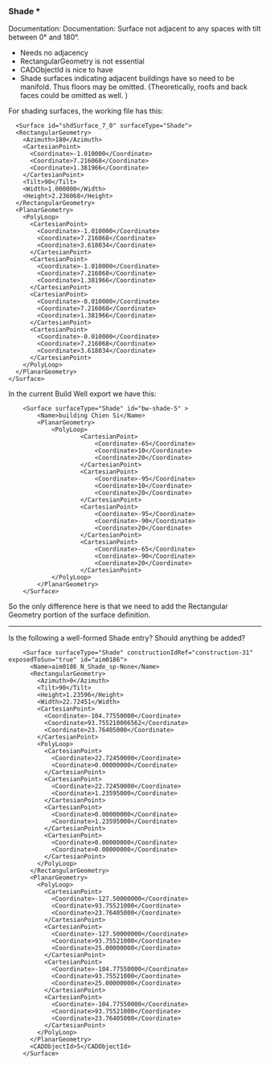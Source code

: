 

### Shade *

Documentation: Documentation: Surface not adjacent to any spaces with tilt between 0° and 180°.

* Needs no adjacency
* RectangularGeometry is not essential
* CADObjectId is nice to have
* Shade surfaces indicating adjacent buildings have so need to be manifold. Thus floors may be omitted. {Theoretically, roofs and back faces could be omitted as well. )


For shading surfaces, the working file has this:

      <Surface id="shdSurface_7_0" surfaceType="Shade">
      <RectangularGeometry>
        <Azimuth>180</Azimuth>
        <CartesianPoint>
          <Coordinate>-1.010000</Coordinate>
          <Coordinate>7.216068</Coordinate>
          <Coordinate>1.381966</Coordinate>
        </CartesianPoint>
        <Tilt>90</Tilt>
        <Width>1.000000</Width>
        <Height>2.236068</Height>
      </RectangularGeometry>
      <PlanarGeometry>
        <PolyLoop>
          <CartesianPoint>
            <Coordinate>-1.010000</Coordinate>
            <Coordinate>7.216068</Coordinate>
            <Coordinate>3.618034</Coordinate>
          </CartesianPoint>
          <CartesianPoint>
            <Coordinate>-1.010000</Coordinate>
            <Coordinate>7.216068</Coordinate>
            <Coordinate>1.381966</Coordinate>
          </CartesianPoint>
          <CartesianPoint>
            <Coordinate>-0.010000</Coordinate>
            <Coordinate>7.216068</Coordinate>
            <Coordinate>1.381966</Coordinate>
          </CartesianPoint>
          <CartesianPoint>
            <Coordinate>-0.010000</Coordinate>
            <Coordinate>7.216068</Coordinate>
            <Coordinate>3.618034</Coordinate>
          </CartesianPoint>
        </PolyLoop>
      </PlanarGeometry>
    </Surface>

In the current Build Well export we have this:

		<Surface surfaceType="Shade" id="bw-shade-5" >
			<Name>building Chien Si</Name>
			<PlanarGeometry>
				<PolyLoop>
						<CartesianPoint>
							<Coordinate>-65</Coordinate>
							<Coordinate>10</Coordinate>
							<Coordinate>20</Coordinate>
						</CartesianPoint>
						<CartesianPoint>
							<Coordinate>-95</Coordinate>
							<Coordinate>10</Coordinate>
							<Coordinate>20</Coordinate>
						</CartesianPoint>
						<CartesianPoint>
							<Coordinate>-95</Coordinate>
							<Coordinate>-90</Coordinate>
							<Coordinate>20</Coordinate>
						</CartesianPoint>
						<CartesianPoint>
							<Coordinate>-65</Coordinate>
							<Coordinate>-90</Coordinate>
							<Coordinate>20</Coordinate>
						</CartesianPoint>
				</PolyLoop>
			</PlanarGeometry>
		</Surface>

So the only difference here is that we need to add the Rectangular Geometry portion of the surface definition. 

***


Is the following a well-formed Shade entry? Should anything be added?

```
    <Surface surfaceType="Shade" constructionIdRef="construction-31" exposedToSun="true" id="aim0186">
      <Name>aim0186_N_Shade_sp-None</Name>
      <RectangularGeometry>
        <Azimuth>0</Azimuth>
        <Tilt>90</Tilt>
        <Height>1.23596</Height>
        <Width>22.72451</Width>
        <CartesianPoint>
          <Coordinate>-104.77550000</Coordinate>
          <Coordinate>93.755210006562</Coordinate>
          <Coordinate>23.76405000</Coordinate>
        </CartesianPoint>
        <PolyLoop>
          <CartesianPoint>
            <Coordinate>22.72450000</Coordinate>
            <Coordinate>0.00000000</Coordinate>
          </CartesianPoint>
          <CartesianPoint>
            <Coordinate>22.72450000</Coordinate>
            <Coordinate>1.23595000</Coordinate>
          </CartesianPoint>
          <CartesianPoint>
            <Coordinate>0.00000000</Coordinate>
            <Coordinate>1.23595000</Coordinate>
          </CartesianPoint>
          <CartesianPoint>
            <Coordinate>0.00000000</Coordinate>
            <Coordinate>0.00000000</Coordinate>
          </CartesianPoint>
        </PolyLoop>
      </RectangularGeometry>
      <PlanarGeometry>
        <PolyLoop>
          <CartesianPoint>
            <Coordinate>-127.50000000</Coordinate>
            <Coordinate>93.75521000</Coordinate>
            <Coordinate>23.76405000</Coordinate>
          </CartesianPoint>
          <CartesianPoint>
            <Coordinate>-127.50000000</Coordinate>
            <Coordinate>93.75521000</Coordinate>
            <Coordinate>25.00000000</Coordinate>
          </CartesianPoint>
          <CartesianPoint>
            <Coordinate>-104.77550000</Coordinate>
            <Coordinate>93.75521000</Coordinate>
            <Coordinate>25.00000000</Coordinate>
          </CartesianPoint>
          <CartesianPoint>
            <Coordinate>-104.77550000</Coordinate>
            <Coordinate>93.75521000</Coordinate>
            <Coordinate>23.76405000</Coordinate>
          </CartesianPoint>
        </PolyLoop>
      </PlanarGeometry>
      <CADObjectId>5</CADObjectId>
    </Surface>
```
